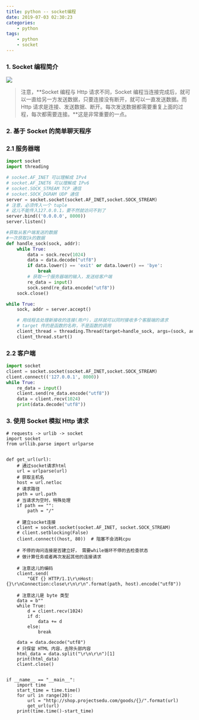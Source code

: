```yaml
---
title: python -- socket编程
date: 2019-07-03 02:30:23
categories:
    - python
tags:
    - python
    - socket
---
```



  ### 1. Socket 编程简介

![](https://img-blog.csdnimg.cn/20181109233232849.jpg?x-oss-process=image/watermark,type_ZmFuZ3poZW5naGVpdGk,shadow_10,text_aHR0cHM6Ly9ibG9nLmNzZG4ubmV0L215b25lbG90dXM=,size_16,color_FFFFFF,t_70)

> 注意，**Socket 编程与 Http 请求不同，Socket 编程当连接完成后，就可以一直给另一方发送数据，只要连接没有断开，就可以一直发送数据。而 Http 请求是连接、发送数据、断开。每次发送数据都需要重复上面的过程，每次都需要连接。**这是非常重要的一点。

<!-- more -->

### 2. 基于 Socket 的简单聊天程序

### 2.1 服务器端

```python
import socket
import threading

# socket.AF_INET 可以理解成 IPv4
# socket.AF_INET6 可以理解成 IPv6
# socket.SOCK_STREAM TCP 通信
# socket.SOCK_DGRAM UDP 通信
server = socket.socket(socket.AF_INET,socket.SOCK_STREAM)
# 注意，必须传入一个 tuple
# 这儿不能传入127.0.0.1，要不然就访问不到了
server.bind(('0.0.0.0', 8000))
server.listen()

#获取从客户端发送的数据
#一次获取1k的数据
def handle_sock(sock, addr):
    while True:
        data = sock.recv(1024)
        data = data.decode("utf8")
        if data.lower() == 'exit' or data.lower() == 'bye':
            break
        # 获取一个服务器端的输入，发送给客户端
        re_data = input()
        sock.send(re_data.encode("utf8"))
    sock.close()

while True:
    sock, addr = server.accept()

    # 用线程去处理新接收的连接(用户)，这样就可以同时接收多个客服端的请求
    # target 传的是函数的名称，不是函数的调用
    client_thread = threading.Thread(target=handle_sock, args=(sock, addr))
    client_thread.start()
```

### 2.2 客户端

```python
import socket
client = socket.socket(socket.AF_INET,socket.SOCK_STREAM)
client.connect(('127.0.0.1', 8000))
while True:
    re_data = input()
    client.send(re_data.encode("utf8"))
    data = client.recv(1024)
    print(data.decode("utf8"))
```

### 3. 使用 Socket 模拟 Http 请求

```
# requests -> urlib -> socket
import socket
from urllib.parse import urlparse


def get_url(url):
    # 通过socket请求html
    url = urlparse(url)
    # 获取主机名
    host = url.netloc
    # 请求路径
    path = url.path
    # 当请求为空时，特殊处理
    if path == "":
        path = "/"

    # 建立socket连接
    client = socket.socket(socket.AF_INET, socket.SOCK_STREAM)
    # client.setblocking(False)
    client.connect((host, 80))  # 阻塞不会消耗cpu

    # 不停的询问连接是否建立好， 需要while循环不停的去检查状态
    # 做计算任务或者再次发起其他的连接请求

    # 注意这儿的编码
    client.send(
        "GET {} HTTP/1.1\r\nHost:{}\r\nConnection:close\r\n\r\n".format(path, host).encode("utf8"))

    # 注意这儿是 byte 类型
    data = b""
    while True:
        d = client.recv(1024)
        if d:
            data += d
        else:
            break

    data = data.decode("utf8")
    # 只保留 HTML 内容，去除头部内容
    html_data = data.split("\r\n\r\n")[1]
    print(html_data)
    client.close()


if __name__ == "__main__":
    import time
    start_time = time.time()
    for url in range(20):
        url = "http://shop.projectsedu.com/goods/{}/".format(url)
        get_url(url)
    print(time.time()-start_time)

```